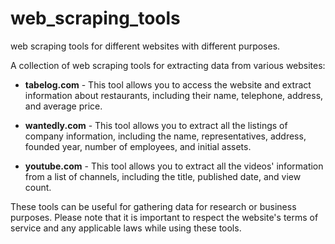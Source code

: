 # web_scraping_tools
web scraping tools for different websites with different purposes. 

A collection of web scraping tools for extracting data from various websites:

- **tabelog.com** - This tool allows you to access the website and extract information about restaurants, including their name, telephone, address, and average price.

- **wantedly.com** - This tool allows you to extract all the listings of company information, including the name, representatives, address, founded year, number of employees, and initial assets.

- **youtube.com** - This tool allows you to extract all the videos' information from a list of channels, including the title, published date, and view count.

These tools can be useful for gathering data for research or business purposes. Please note that it is important to respect the website's terms of service and any applicable laws while using these tools.
